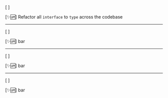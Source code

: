 [ ]

[✨🆙] Refactor all `interface` to `type` across the codebase

---

[ ]

[✨🆙] bar

---

[ ]

[✨🆙] bar

---

[ ]

[✨🆙] bar
